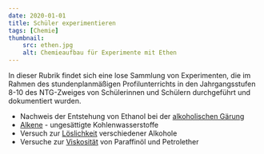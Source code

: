 ```yaml
---
date: 2020-01-01
title: Schüler experimentieren
tags: [Chemie]
thumbnail: 
    src: ethen.jpg
    alt: Chemieaufbau für Experimente mit Ethen
---
```

In dieser Rubrik findet sich eine lose Sammlung von Experimenten, die im Rahmen des stundenplanmäßigen Profilunterrichts in den Jahrgangsstufen 8-10 des NTG-Zweiges von Schülerinnen und Schülern durchgeführt und dokumentiert wurden.

<ul>
    <li>Nachweis der Entstehung von Ethanol bei der <a href = "/documents/ethen_alk.pdf" target="_blank">alkoholischen Gärung</a></li>
    <li><a href = "/documents/ethen.pdf" target="_blank">Alkene</a> - ungesättigte Kohlenwasserstoffe</li>
    <li>Versuch zur <a href = "/documents/loeslichkeit_alkohol.pdf" target="_blank">Löslichkeit</a> verschiedener Alkohole</li>
    <li>Versuche zur <a href = "/documents/viskositaet_paraffinoel.pdf" target="_blank">Viskosität</a> von Paraffinöl und Petrolether</li>
</ul>